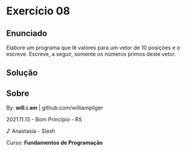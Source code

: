 # Exercício 08

## Enunciado

Elabore um programa que lê valores para um vetor de 10 posições e o escreve. Escreve, a seguir, somente os números primos deste vetor.

## Solução

<!--
```py

def eh_primo(valor):
    if(valor > 0):
        contagem = 2 #todo número é divisível por 1 e por ele mesmo.
        for i in range(2,valor):
            if(valor % i == 0):
                contagem += 1
        if(contagem == 2):
            return True
    return False

from random import random #vamos usar números aleatórios, para facilitar nossa vida

vetor = []
for i in range(10):
    vetor.append(int(random()*100))

print(vetor)

for valor in vetor:
    if(eh_primo(valor)):
        print(valor)

```
-->

## Sobre

By: **will.i.am** | github.com/williampilger

2021.11.13 - Bom Princípio - RS

♪ Anastasia - Slash

Curso: **Fundamentos de Programação**